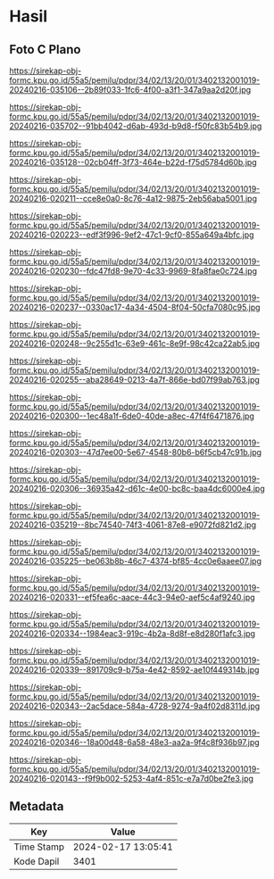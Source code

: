 # Hasil

## Foto C Plano

https://sirekap-obj-formc.kpu.go.id/55a5/pemilu/pdpr/34/02/13/20/01/3402132001019-20240216-035106--2b89f033-1fc6-4f00-a3f1-347a9aa2d20f.jpg

https://sirekap-obj-formc.kpu.go.id/55a5/pemilu/pdpr/34/02/13/20/01/3402132001019-20240216-035702--91bb4042-d6ab-493d-b9d8-f50fc83b54b9.jpg

https://sirekap-obj-formc.kpu.go.id/55a5/pemilu/pdpr/34/02/13/20/01/3402132001019-20240216-035128--02cb04ff-3f73-464e-b22d-f75d5784d60b.jpg

https://sirekap-obj-formc.kpu.go.id/55a5/pemilu/pdpr/34/02/13/20/01/3402132001019-20240216-020211--cce8e0a0-8c76-4a12-9875-2eb56aba5001.jpg

https://sirekap-obj-formc.kpu.go.id/55a5/pemilu/pdpr/34/02/13/20/01/3402132001019-20240216-020223--edf3f996-9ef2-47c1-9cf0-855a649a4bfc.jpg

https://sirekap-obj-formc.kpu.go.id/55a5/pemilu/pdpr/34/02/13/20/01/3402132001019-20240216-020230--fdc47fd8-9e70-4c33-9969-8fa8fae0c724.jpg

https://sirekap-obj-formc.kpu.go.id/55a5/pemilu/pdpr/34/02/13/20/01/3402132001019-20240216-020237--0330ac17-4a34-4504-8f04-50cfa7080c95.jpg

https://sirekap-obj-formc.kpu.go.id/55a5/pemilu/pdpr/34/02/13/20/01/3402132001019-20240216-020248--9c255d1c-63e9-461c-8e9f-98c42ca22ab5.jpg

https://sirekap-obj-formc.kpu.go.id/55a5/pemilu/pdpr/34/02/13/20/01/3402132001019-20240216-020255--aba28649-0213-4a7f-866e-bd07f99ab763.jpg

https://sirekap-obj-formc.kpu.go.id/55a5/pemilu/pdpr/34/02/13/20/01/3402132001019-20240216-020300--1ec48a1f-6de0-40de-a8ec-47f4f6471876.jpg

https://sirekap-obj-formc.kpu.go.id/55a5/pemilu/pdpr/34/02/13/20/01/3402132001019-20240216-020303--47d7ee00-5e67-4548-80b6-b6f5cb47c91b.jpg

https://sirekap-obj-formc.kpu.go.id/55a5/pemilu/pdpr/34/02/13/20/01/3402132001019-20240216-020306--36935a42-d61c-4e00-bc8c-baa4dc6000e4.jpg

https://sirekap-obj-formc.kpu.go.id/55a5/pemilu/pdpr/34/02/13/20/01/3402132001019-20240216-035219--8bc74540-74f3-4061-87e8-e9072fd821d2.jpg

https://sirekap-obj-formc.kpu.go.id/55a5/pemilu/pdpr/34/02/13/20/01/3402132001019-20240216-035225--be063b8b-46c7-4374-bf85-4cc0e6aaee07.jpg

https://sirekap-obj-formc.kpu.go.id/55a5/pemilu/pdpr/34/02/13/20/01/3402132001019-20240216-020331--ef5fea6c-aace-44c3-94e0-aef5c4af9240.jpg

https://sirekap-obj-formc.kpu.go.id/55a5/pemilu/pdpr/34/02/13/20/01/3402132001019-20240216-020334--1984eac3-919c-4b2a-8d8f-e8d280f1afc3.jpg

https://sirekap-obj-formc.kpu.go.id/55a5/pemilu/pdpr/34/02/13/20/01/3402132001019-20240216-020339--891709c9-b75a-4e42-8592-ae10f449314b.jpg

https://sirekap-obj-formc.kpu.go.id/55a5/pemilu/pdpr/34/02/13/20/01/3402132001019-20240216-020343--2ac5dace-584a-4728-9274-9a4f02d8311d.jpg

https://sirekap-obj-formc.kpu.go.id/55a5/pemilu/pdpr/34/02/13/20/01/3402132001019-20240216-020346--18a00d48-6a58-48e3-aa2a-9f4c8f936b97.jpg

https://sirekap-obj-formc.kpu.go.id/55a5/pemilu/pdpr/34/02/13/20/01/3402132001019-20240216-020143--f9f9b002-5253-4af4-851c-e7a7d0be2fe3.jpg


## Metadata

| Key        | Value               |
| ---------- | ------------------- |
| Time Stamp | 2024-02-17 13:05:41 |
| Kode Dapil | 3401                |



